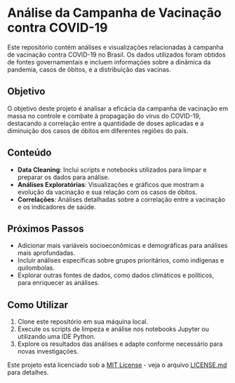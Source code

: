 # Análise da Campanha de Vacinação contra COVID-19

Este repositório contém análises e visualizações relacionadas à campanha de vacinação contra COVID-19 no Brasil. 
Os dados utilizados foram obtidos de fontes governamentais e incluem informações sobre a dinâmica da pandemia, casos de óbitos, e a distribuição das vacinas.

## Objetivo

O objetivo deste projeto é analisar a eficácia da campanha de vacinação em massa no controle e combate à propagação do vírus do COVID-19, destacando a correlação entre a quantidade de doses aplicadas e a diminuição dos casos de óbitos em diferentes regiões do país.

## Conteúdo

- **Data Cleaning**: Inclui scripts e notebooks utilizados para limpar e preparar os dados para análise.
- **Análises Exploratórias**: Visualizações e gráficos que mostram a evolução da vacinação e sua relação com os casos de óbitos.
- **Correlações**: Análises detalhadas sobre a correlação entre a vacinação e os indicadores de saúde.

## Próximos Passos

- Adicionar mais variáveis socioeconômicas e demográficas para análises mais aprofundadas.
- Incluir análises específicas sobre grupos prioritários, como indígenas e quilombolas.
- Explorar outras fontes de dados, como dados climáticos e políticos, para enriquecer as análises.

## Como Utilizar

1. Clone este repositório em sua máquina local.
2. Execute os scripts de limpeza e análise nos notebooks Jupyter ou utilizando uma IDE Python.
3. Explore os resultados das análises e adapte conforme necessário para novas investigações.

Este projeto está licenciado sob a [MIT License](https://opensource.org/licenses/MIT) - veja o arquivo [LICENSE.md](LICENSE.md) para detalhes.
